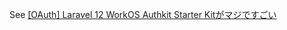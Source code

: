 See [[OAuth] Laravel 12 WorkOS Authkit Starter Kitがマジですごい](https://qiita.com/reirev2913/items/f6c35e92af2301f775dc)
